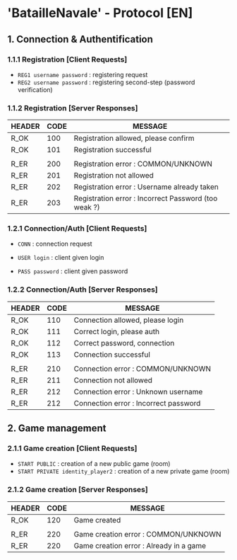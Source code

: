 
# 'BatailleNavale' - Protocol [EN]

## 1. Connection & Authentification

### 1.1.1 Registration [Client Requests]
- `REG1 username password` : registering request
- `REG2 username password` : registering second-step (password verification)

### 1.1.2 Registration [Server Responses]

| HEADER | CODE | MESSAGE |
| ------ | ------ | ------ |
| R_OK | 100 | Registration allowed, please confirm |
| R_OK | 101 | Registration successful |
|  |  |  |
| R_ER | 200 | Registration error : COMMON/UNKNOWN |
| R_ER | 201 | Registration not allowed |
| R_ER | 202 | Registration error : Username already taken |
| R_ER | 203 | Registration error : Incorrect Password (too weak ?) |

### 1.2.1 Connection/Auth [Client Requests]
- `CONN` : connection request

  
- `USER login` : client given login
- `PASS password` : client given password

### 1.2.2 Connection/Auth [Server Responses]

| HEADER | CODE | MESSAGE |
| ------ | ------ | ------ |
| R_OK | 110 | Connection allowed, please login |
| R_OK | 111 | Correct login, please auth |
| R_OK | 112 | Correct password, connection |
| R_OK | 113 | Connection successful |
|  |  |  |
| R_ER | 210 | Connection error : COMMON/UNKNOWN |
| R_ER | 211 | Connection not allowed |
| R_ER | 212 | Connection error : Unknown username |
| R_ER | 212 | Connection error : Incorrect password |

## 2. Game management

### 2.1.1 Game creation [Client Requests]
- `START PUBLIC` : creation of a new public game (room)
- `START PRIVATE identity_player2` : creation of a new private game (room)

### 2.1.2 Game creation [Server Responses]

| HEADER | CODE | MESSAGE |
| ------ | ------ | ------ |
| R_OK | 120 | Game created |
|  |  |  |
| R_ER | 220 | Game creation error : COMMON/UNKNOWN |
| R_ER | 220 | Game creation error : Already in a game |



